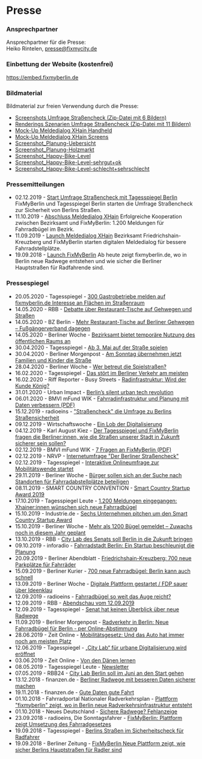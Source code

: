 # Presse

### Ansprechpartner

Ansprechpartner für die Presse: <br>
Heiko Rintelen, [presse@fixmycity.de](mailto:presse@fixmycity.de)

### Einbettung der Website (kostenfrei)

https://embed.fixmyberlin.de

### Bildmaterial

Bildmaterial zur freien Verwendung durch die Presse: <br>

- [Screenshots Umfrage Straßencheck (Zip-Datei mit 6 Bildern)](/uploads/press/Strassencheck_Screenshots_©FixMyBerlin.zip 'Screenshots-Umfrage Straßencheck')
- [Renderings Szenarien Umfrage Straßencheck (Zip-Datei mit 11 Bildern)](/uploads/press/Strassencheck-Szenarien-©FixMyBerlin.zip 'Renderings Szenarien Umfrage Straßencheck')
- [Mock-Up Meldedialog XHain Handheld](/uploads/press/Meldedialog_MockUp_FixMyBerlin.png 'MockUp-Meldedialog XHain Handheld')
- [Mock-Up Meldedialog XHain Screens](/uploads/press/MockUp_4screens_Meldedialog.jpg 'MockUp-Meldedialog XHain Screens')
- [Screenshot_Planung-Uebersicht](/uploads/press/Planungsansicht_fixmyberlin.jpg 'Screenshot-Planungen')
- [Screenshot_Planung-Holzmarkt](/uploads/press/Planung_Holzmarkt_fixmyberlin.jpg 'Screenshot-Planung-Holzmarkt')
- [Screenshot_Happy-Bike-Level](/uploads/press/Happy-Bike-Level_gesamt_fixmyberlin.jpg 'Screenshot-Happy-Bike-Level')
- [Screenshot_Happy-Bike-Level-sehrgut+ok](/uploads/press/Happy-Bike-Level_gut_fixmyberlin.jpg 'Screenshot-Happy-Bike-Level-gut')
- [Screenshot_Happy-Bike-Level-schlecht+sehrschlecht](/uploads/press/Happy-Bike-Level_schlecht_fixmyberlin.jpg 'Screenshot-Happy-Bike-Level-gut')

### Pressemitteilungen

- 02.12.2019 - [Start Umfrage Straßencheck mit Tagesspiegel Berlin](/uploads/press/2019_12_02_PM_Start_Strassencheck.pdf 'Start Umfrage Straßencheck mit Tagesspiegel Berlin') FixMyBerlin und Tagesspiegel Berlin starten die Umfrage Straßencheck zur Sicherheit von Berlins Straßen.
- 11.10.2019 - [Abschluss Meldedialog XHain](/uploads/press/2019_10_10_240_PM_Meldedialog_Radbuegel.pdf 'PM-Launch-Meldedialog XHain') Erfolgreiche Kooperation zwischen Bezirksamt und FixMyBerlin: 1.200 Meldungen für Fahrradbügel im Bezirk.
- 11.09.2019 - [Launch Meldedialog XHain](/uploads/press/2019_09_02_PM_Kooperation_FixMyBerlin_XHain.pdf 'PM-Launch-Meldedialog XHain') Bezirksamt Friedrichshain-Kreuzberg und FixMyBerlin starten digitalen Meldedialog für bessere Fahrradstellplätze.
- 19.09.2018 - [Launch FixMyBerlin](/uploads/press/pressemitteilung_launch_fixmyberlin_20180919.pdf 'PM-Launch-FixMyBerlin') Ab heute zeigt fixmyberlin.de, wo in Berlin neue Radwege entstehen und wie sicher die Berliner Hauptstraßen für Radfahrende sind.

### Pressespiegel

- 20.05.2020 - Tagesspiegel - [300 Gastrobetriebe melden auf fixmyberlin.de Interesse an Flächen im Straßenraum](https://leute.tagesspiegel.de/friedrichshain-kreuzberg/macher/2020/05/20/123623/300-gastrobetriebe-melden-auf-fixmyberlin-de-interesse-an-flaechen-im-strassenraum/)
- 14.05.2020 -  RBB - [Debatte über Restaurant-Tische auf Gehwegen und Straßen](https://www.rbb24.de/panorama/thema/2020/coronavirus/beitraege_neu/2020/05/berlin-friedrichshain-kreuzberg-mitte-aussengastronomie-bestuhlu.html)
- 14.05.2020 - BZ Berlin - [Mehr Restaurant-Tische auf Berliner Gehwegen – Fußgängerverband dagegen](https://www.bz-berlin.de/berlin/friedrichshain-kreuzberg/bezirk-will-strassen-und-parkplaetze-fuer-mehr-restaurant-tische-sperren)
- 14.05.2020 - Berliner Woche - [Bezirksamt bietet temporäre Nutzung des öffentlichen Raums an](https://www.berliner-woche.de/friedrichshain-kreuzberg/c-wirtschaft/bezirksamt-bietet-temporaere-nutzung-des-oeffentlichen-raums-an_a268003)
- 30.04.2020 - Tagesspiegel - [Ab 3. Mai auf der Straße spielen](https://leute.tagesspiegel.de/friedrichshain-kreuzberg/macher/2020/04/30/121258/ab-3-mai-auf-der-strasse-spielen/)
- 30.04.2020 - Berliner Morgenpost - [Am Sonntag übernehmen jetzt Familien und Kinder die Straße](https://www.morgenpost.de/bezirke/friedrichshain-kreuzberg/article229016643/Am-Sonntag-uebernehmen-jetzt-Familien-und-Kinder-die-Strassen.html)
- 28.04.2020 - Berliner Woche - [Wer betreut die Spielstraßen?](https://www.berliner-woche.de/friedrichshain-kreuzberg/c-verkehr/wer-betreut-die-spielstrassen_a263623)
- 16.02.2020 - Tagesspiegel - [Das stört im Berliner Verkehr am meisten](https://interaktiv.tagesspiegel.de/lab/strassencheck-das-stoert-im-berliner-verkehr-am-meisten/)
- 16.02.2020 - Riff Reporter - Busy Streets - [Radinfrastruktur: Wird der Kunde König?](https://www.riffreporter.de/busystreets-koralle/fixmyberlin/)
- 31.01.2020 - Urban Impact - [Berlin’s silent urban tech revolution](https://medium.com/urban-impact/berlins-silent-urban-tech-revolution-a687f2e2ea6f)
- 06.01.2020 - BMVI mFund WIK - [Fahrradinfrastruktur und Planung mit Daten verbessern (PDF)](https://www.wik.org/fileadmin/mFUND_VF/20191220_wik-mFUND_FA-Radverkehr.pdf)
- 15.12.2019 - radioeins - ["Straßencheck" die Umfrage zu Berlins Straßensicherheit](https://www.radioeins.de/programm/sendungen/die_sonntagsfahrer/_/strassencheck-die-umfrage-zu-berlins-strassensicherheit.html)
- 09.12.2019 - Wirtschaftswoche - [Ein Lob der Digitalisierung](https://gruender.wiwo.de/kolumne-ein-lob-der-digitalisierung/)
- 04.12.2019 - Karl August Kiez - [Der Tagesspiegel und FixMyBerlin fragen die Berliner:innen, wie die Straßen unserer Stadt in Zukunft sicherer sein sollen?](https://karl-august-kiez.de/bitte-mitmachen-umfrage-zu-berliner-strassen)
- 02.12.2019 - BMVI mFund WIK - [7 Fragen an FixMyBerlin (PDF)](https://www.wik.org/fileadmin/mFUND_VF/mFUND_WIK_7_Fragen_an_FixMyBerlin.pdf)
- 02.12.2019 - NRVP - [Internetumfrage "Der Berliner Straßencheck"](https://nationaler-radverkehrsplan.de/de/aktuell/termine/internetumfrage-der-berliner-strassencheck)
- 02.12.2019 - Tagesspiegel - [Interaktive Onlineumfrage zur Mobilitätswende startet](https://www.tagesspiegel.de/berlin/frustriert-vom-berliner-verkehrschaos-interaktive-onlineumfrage-zur-mobilitaetswende-startet/25289218.html)
- 29.11.2019 - Berliner Woche - [Bürger sollen sich an der Suche nach Standorten für Fahrradabstellplätze beteiligen](https://www.berliner-woche.de/marzahn-hellersdorf/c-verkehr/buerger-sollen-sich-an-der-suche-nach-standorten-fuer-fahrradabstellplaetze-beteiligen_a242524)
- 08.11.2019 - SMART COUNTRY CONVENTION - [Smart Country Startup Award 2019](https://www.youtube.com/watch?v=mbTVteIhTk0)
- 17.10.2019 - Tagesspiegel Leute - [1.200 Meldungen eingegangen: Xhainer:innen wünschen sich neue Fahrradbügel](https://leute.tagesspiegel.de/friedrichshain-kreuzberg/macher/2019/10/17/99269/1-200-meldungen-eingegangen-xhainerinnen-wuenschen-sich-neue-fahrradbuegel/)
- 15.10.2019 - Industrie.de - [Sechs Unternehmen pitchen um den Smart Country Startup Award](https://industrie.de/top/sechs-unternehmen-pitchen-um-den-smart-country-startup-award/)
- 15.10.2019 - Berliner Woche - [Mehr als 1200 Bügel gemeldet – Zuwachs noch in diesem Jahr geplant](https://www.berliner-woche.de/friedrichshain-kreuzberg/c-verkehr/zuwachs-noch-in-diesem-jahr-geplant_a235930)
- 13.10.2019 - RBB - [City Lab des Senats soll Berlin in die Zukunft bringen](https://www.rbb24.de/wirtschaft/beitrag/2019/10/city-lab-berlin-tempelhof.html)
- 09.10.2019 - inforadio - [Fahrradstadt Berlin: Ein Startup beschleunigt die Planung](https://www.inforadio.de/programm/schema/sendungen/wirtschaft_aktuell/201910/09/375762.html)
- 20.09.2019 - Berliner Abendblatt - [Friedrichshain-Kreuzberg: 700 neue Parkplätze für Fahrräder](https://www.abendblatt-berlin.de/2019/09/20/friedrichshain-kreuzberg-700-neue-parkplaetze-fuer-fahrraeder/)
- 15.09.2019 - Berliner Kurier - [700 neue Fahrradbügel: Berlin kann auch schnell](https://www.berliner-kurier.de/berlin/kiez---stadt/700-neue-fahrradbuegel-berlin-kann-auch-schnell--33172026)
- 13.09.2019 - Berliner Woche - [Digitale Plattform gestartet / FDP sauer über Ideenklau](https://www.berliner-woche.de/friedrichshain-kreuzberg/c-verkehr/digitale-plattform-gestartet-fdp-sauer-ueber-ideenklau_a232015)
- 12.09.2019 - radioeins - [Fahrradbügel so weit das Auge reicht?](https://www.radioeins.de/programm/sendungen/modo1619/_/fix-my-city.html)
- 12.09.2019 - RBB - [Abendschau vom 12.09.2019](https://www.rbb-online.de/abendschau/videos/20190912_1930.html)
- 12.09.2019 - Tagesspiegel - [Senat hat keinen Überblick über neue Radwege](https://www.tagesspiegel.de/berlin/mehr-mobilitaet-in-berlin-senat-hat-keinen-ueberblick-ueber-neue-radwege/25005960.html)
- 11.09.2019 - Berliner Morgenpost - [Radverkehr in Berlin: Neue Fahrradbügel für Berlin - per Online-Abstimmung](https://www.morgenpost.de/bezirke/friedrichshain-kreuzberg/article227056471/Neue-Fahrradbuegel-fuer-Berlin-per-Online-Abstimmung.html)
- 28.06.2019 - Zeit Online - [Mobilitätsgesetz: Und das Auto hat immer noch am meisten Platz
  ](https://www.zeit.de/mobilitaet/2019-06/mobilitaetsgesetz-verkehrswende-radfahrer-oepnv-carsharing-klimawandel)
- 12.06.2019 - Tagesspiegel - [„City Lab“ für urbane Digitalisierung wird eröffnet](https://www.tagesspiegel.de/berlin/flughafen-tempelhof-city-lab-fuer-urbane-digitalisierung-wird-eroeffnet/24447068.html)
- 03.06.2019 - Zeit Online - [Von den Dänen lernen](https://www.zeit.de/mobilitaet/2019-05/verkehrswende-mobilitaet-fahrradstadt-berlin-radwege-verkehrsplanung)
- 08.05.2019 - Tagesspiegel Leute - [Newsletter](https://leute.tagesspiegel.de/mitte/intro/2019/05/08/80925/)
- 07.05.2019 - RBB24 - [City Lab Berlin soll im Juni an den Start gehen](https://www.rbb24.de/politik/beitrag/2019/05/berlin-city-lab-verwaltung-eroeffnung.html)
- 13.12.2018 - finanzen.de - [Berliner Radwege mit besseren Daten sicherer machen](https://www.finanzen.de/news/18949/mit-besseren-daten-die-berliner-radwege-sicherer-machen)
- 19.11.2018 - finanzen.de - [Gute Daten gute Fahrt](https://projektzukunft.berlin.de/news/news-detail/gute-daten-gute-fahrt/)
- 01.10.2018 - Fahrradportal Nationaler Radverkehrsplan - [Plattform "fixmyberlin" zeigt, wo in Berlin neue Radverkehrsinfrastruktur entsteht](https://nationaler-radverkehrsplan.de/de/aktuell/nachrichten/radwegebau-den-bundeslaendern-32)
- 01.10.2018 - Neues Deutschland - [Sichere Radwege? Fehlanzeige](https://www.neues-deutschland.de/artikel/1101941.sichere-radwege-fehlanzeige.html)
- 23.09.2018 - radioeins, Die Sonntagsfahrer - [FixMyBerlin: Plattform zeigt Umsetzung des Fahrradgesetzes](https://www.radioeins.de/programm/sendungen/die_sonntagsfahrer/_/fixmyberlin--plattform-zeigt-umsetzung-des-fahrradgesetzes.html)
- 19.09.2018 - Tagesspiegel - [Berlins Straßen im Sicherheitscheck für Radfahrer](https://digitalpresent.tagesspiegel.de/berliner-strassen-im-sicherheitscheck-fuer-radfahrer)
- 19.09.2018 - Berliner Zeitung - [FixMyBerlin Neue Plattform zeigt, wie sicher Berlins Hauptstraßen für Radler sind ](https://www.berliner-zeitung.de/berlin/verkehr/fixmyberlin-neue-plattform-zeigt--wie-sicher-berlins-hauptstrassen-fuer-radler-sind-31317724)
